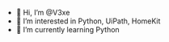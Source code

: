 - 👋 Hi, I’m @V3xe
- 👀 I’m interested in Python, UiPath, HomeKit
- 🌱 I’m currently learning Python


<!---
V3xe/V3xe is a ✨ special ✨ repository because its `README.md` (this file) appears on your GitHub profile.
You can click the Preview link to take a look at your changes.
--->
